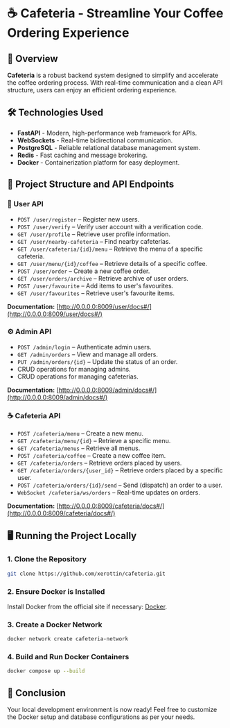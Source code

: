 # ☕ **Cafeteria** - Streamline Your Coffee Ordering Experience

## 🚀 Overview

**Cafeteria** is a robust backend system designed to simplify and accelerate the coffee ordering process. With real-time communication and a clean API structure, users can enjoy an efficient ordering experience.

## 🛠 Technologies Used

* **FastAPI** - Modern, high-performance web framework for APIs.
* **WebSockets** - Real-time bidirectional communication.
* **PostgreSQL** - Reliable relational database management system.
* **Redis** - Fast caching and message brokering.
* **Docker** - Containerization platform for easy deployment.

## 📌 Project Structure and API Endpoints

### 🧑 User API

* `POST /user/register` – Register new users.
* `POST /user/verify` – Verify user account with a verification code.
* `GET /user/profile` – Retrieve user profile information.
* `GET /user/nearby-cafeteria` – Find nearby cafeterias.
* `GET /user/cafeteria/{id}/menu` – Retrieve the menu of a specific cafeteria.
* `GET /user/menu/{id}/coffee` – Retrieve details of a specific coffee.
* `POST /user/order` – Create a new coffee order.
* `GET /user/orders/archive` – Retrieve archive of user orders.
* `POST /user/favourite` – Add items to user's favourites.
* `GET /user/favourites` – Retrieve user's favourite items.

**Documentation:** [http://0.0.0.0:8009/user/docs#/](http://0.0.0.0:8009/user/docs#/)

### ⚙️ Admin API

* `POST /admin/login` – Authenticate admin users.
* `GET /admin/orders` – View and manage all orders.
* `PUT /admin/orders/{id}` – Update the status of an order.
* CRUD operations for managing admins.
* CRUD operations for managing cafeterias.

**Documentation:** [http://0.0.0.0:8009/admin/docs#/](http://0.0.0.0:8009/admin/docs#/)

### ☕ Cafeteria API

* `POST /cafeteria/menu` – Create a new menu.
* `GET /cafeteria/menu/{id}` – Retrieve a specific menu.
* `GET /cafeteria/menus` – Retrieve all menus.
* `POST /cafeteria/coffee` – Create a new coffee item.
* `GET /cafeteria/orders` – Retrieve orders placed by users.
* `GET /cafeteria/orders/{user_id}` – Retrieve orders placed by a specific user.
* `POST /cafeteria/orders/{id}/send` – Send (dispatch) an order to a user.
* `WebSocket /cafeteria/ws/orders` – Real-time updates on orders.

**Documentation:** [http://0.0.0.0:8009/cafeteria/docs#/](http://0.0.0.0:8009/cafeteria/docs#/)

## 🖥 Running the Project Locally

### 1. Clone the Repository

```bash
git clone https://github.com/xerottin/cafeteria.git
```

### 2. Ensure Docker is Installed

Install Docker from the official site if necessary: [Docker](https://www.docker.com/).

### 3. Create a Docker Network

```bash
docker network create cafeteria-network
```

### 4. Build and Run Docker Containers

```bash
docker compose up --build
```

## 🎉 Conclusion

Your local development environment is now ready! Feel free to customize the Docker setup and database configurations as per your needs.
